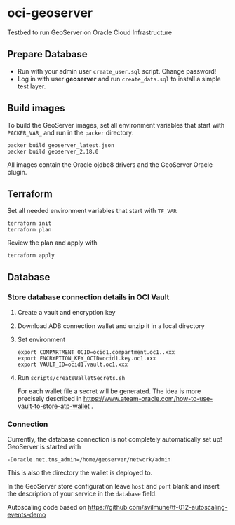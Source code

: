 # oci-geoserver
Testbed to run GeoServer on Oracle Cloud Infrastructure

## Prepare Database

- Run with your admin user ```create_user.sql``` script. Change password!
- Log in with user **geoserver** and run ```create_data.sql``` to install a simple test layer.

## Build images

To build the GeoServer images, set all environment variables that start with ```PACKER_VAR_``` and run in the ```packer``` directory: 
```
packer build geoserver_latest.json
packer build geoserver_2.18.0
```

All images contain the Oracle ojdbc8 drivers and the GeoServer Oracle plugin.


## Terraform

Set all needed environment variables that start with ```TF_VAR```

````
terraform init
terraform plan
````

Review the plan and apply with

```
terraform apply
```

## Database

### Store database connection details in OCI Vault

1. Create a vault and encryption key
2. Download ADB connection wallet and unzip it in a local directory
3. Set environment
    ```shell script
    export COMPARTMENT_OCID=ocid1.compartment.oc1..xxx
    export ENCRYPTION_KEY_OCID=ocid1.key.oc1.xxx
    export VAULT_ID=ocid1.vault.oc1.xxx
    ```
4. Run ```scripts/createWalletSecrets.sh```

    For each wallet file a secret will be generated. The idea is more precisely described in https://www.ateam-oracle.com/how-to-use-vault-to-store-atp-wallet .

### Connection

Currently, the database connection is not completely automatically set up! GeoServer is started with

```-Doracle.net.tns_admin=/home/geoserver/network/admin```

This is also the directory the wallet is deployed to.

In the GeoServer store configuration leave ```host``` and ```port``` blank and insert the description of your service
in the ```database``` field.


Autoscaling code based on https://github.com/svilmune/tf-012-autoscaling-events-demo
